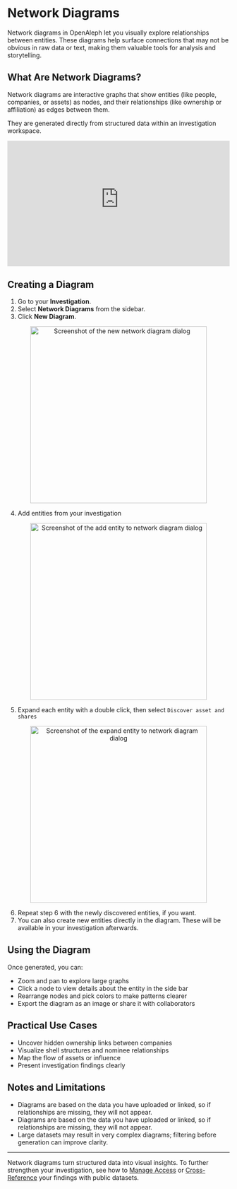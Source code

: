 # Network Diagrams

Network diagrams in OpenAleph let you visually explore relationships between entities. These diagrams help surface connections that may not be obvious in raw data or text, making them valuable tools for analysis and storytelling.

## What Are Network Diagrams?

Network diagrams are interactive graphs that show entities (like people, companies, or assets) as nodes, and their relationships (like ownership or affiliation) as edges between them.

They are generated directly from structured data within an investigation workspace.

<div>
  <div style="position:relative;padding-top:56.25%;">
    <iframe src="https://www.youtube-nocookie.com/embed/95fkoGkTO-E?si=00cPWeAcIBrYogVI" frameborder="0" allowfullscreen
      style="position:absolute;top:0;left:0;width:100%;height:100%;"></iframe>
  </div>
</div>


## Creating a Diagram

1. Go to your **Investigation**.
2. Select **Network Diagrams** from the sidebar.
3. Click **New Diagram**.
<div align="center">
  <img src="../../../assets/images/new_dia.png" alt="Screenshot of the new network diagram dialog" width="400"/>
</div>


4. Add entities from your investigation
<div align="center">
  <img src="../../../assets/images/add_to_dia.png" alt="Screenshot of the add entity to network diagram dialog" width="400"/>
</div>


5. Expand each entity with a double click, then select `Discover asset and shares`
<div align="center">
  <img src="../../../assets/images/expand_dia.png" alt="Screenshot of the expand entity to network diagram dialog" width="400"/>
</div>


6. Repeat step 6 with the newly discovered entities, if you want.
7. You can also create new entities directly in the diagram. These will be available in your investigation afterwards.


## Using the Diagram

Once generated, you can:

- Zoom and pan to explore large graphs
- Click a node to view details about the entity in the side bar
- Rearrange nodes and pick colors to make patterns clearer
- Export the diagram as an image or share it with collaborators

## Practical Use Cases

- Uncover hidden ownership links between companies
- Visualize shell structures and nominee relationships
- Map the flow of assets or influence
- Present investigation findings clearly

## Notes and Limitations

- Diagrams are based on the data you have uploaded or linked, so if relationships are missing, they will not appear.
- Diagrams are based on the data you have uploaded or linked, so if relationships are missing, they will not appear.
- Large datasets may result in very complex diagrams; filtering before generation can improve clarity.

---

Network diagrams turn structured data into visual insights. To further strengthen your investigation, see how to [Manage Access](manage-access.md) or [Cross-Reference](cross-reference.md) your findings with public datasets.
